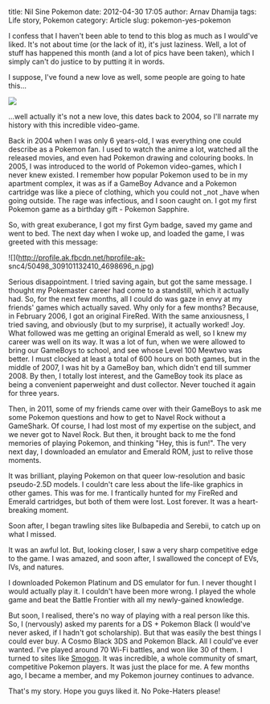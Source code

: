 title: Nil Sine Pokemon
date: 2012-04-30 17:05
author: Arnav Dhamija
tags: Life story, Pokemon
category: Article
slug: pokemon-yes-pokemon

I confess that I haven't been able to tend to this blog as much as I would've
liked. It's not about time (or the lack of it), it's just laziness. Well, a
lot of stuff has happened this month (and a lot of pics have been taken),
which I simply can't do justice to by putting it in words.  

I suppose, I've found a new love as well, some people are going to hate
this...  


![](http://www.gamepur.com/files/images/2011/pokemon_logo.jpg)


...well actually it's not a new love, this dates back to 2004, so I'll
narrate my history with this incredible video-game.  

Back in 2004 when I was only 6 years-old, I was everything one could describe
as a Pokemon fan. I used to watch the anime a lot, watched all the released
movies, and even had Pokemon drawing and colouring books. In 2005, I was
introduced to the world of Pokemon video-games, which I never knew existed. I
remember how popular Pokemon used to be in my apartment complex, it was as if
a GameBoy Advance and a Pokemon cartridge was like a piece of clothing, which
you could not _not _have when going outside. The rage was infectious, and I
soon caught on. I got my first Pokemon game as a birthday gift - Pokemon
Sapphire.  

So, with great exuberance, I got my first Gym badge, saved my game and went to
bed. The next day when I woke up, and loaded the game, I was greeted with this
message:  


![](http://profile.ak.fbcdn.net/hprofile-ak-
snc4/50498_309101132410_4698696_n.jpg)


Serious disappointment. I tried saving again, but got the same message. I
thought my Pokemaster career had come to a standstill, which it actually had.
So, for the next few months, all I could do was gaze in envy at my friends'
games which actually saved. Why only for a few months? Because, in February
2006, I got an original FireRed. With the same anxiousness, I tried saving,
and obviously (but to my surprise), it actually worked! Joy. What followed was
me getting an original Emerald as well, so I knew my career was well on its
way. It was a lot of fun, when we were allowed to bring our GameBoys to
school, and see whose Level 100 Mewtwo was better. I must clocked at least a
total of 600 hours on both games, but in the middle of 2007, I was hit by a
GameBoy ban, which didn't end till summer 2008. By then, I totally lost
interest, and the GameBoy took its place as being a convenient paperweight and
dust collector. Never touched it again for three years.  

Then, in 2011, some of my friends came over with their GameBoys to ask me some
Pokemon questions and how to get to Navel Rock without a GameShark. Of course,
I had lost most of my expertise on the subject, and we never got to Navel
Rock. But then, it brought back to me the fond memories of playing Pokemon,
and thinking "Hey, this is fun!". The very next day, I downloaded an emulator
and Emerald ROM, just to relive those moments.  

It was brilliant, playing Pokemon on that queer low-resolution and basic
pseudo-2.5D models. I couldn't care less about the life-like graphics in other
games. This was for me. I frantically hunted for my FireRed and Emerald
cartridges, but both of them were lost. Lost forever. It was a heart-breaking
moment.  

Soon after, I began trawling sites like Bulbapedia and Serebii, to catch up on
what I missed.  

It was an awful lot. But, looking closer, I saw a very sharp competitive edge
to the game. I was amazed, and soon after, I swallowed the concept of EVs,
IVs, and natures.  

I downloaded Pokemon Platinum and DS emulator for fun. I never thought I would
actually play it. I couldn't have been more wrong. I played the whole game and
beat the Battle Frontier with all my newly-gained knowledge.  

But soon, I realised, there's no way of playing with a real person like this.
So, I (nervously) asked my parents for a DS + Pokemon Black (I would've never
asked, if I hadn't got scholarship). But that was easily the best things I
could ever buy. A Cosmo Black 3DS and Pokemon Black. All I could've ever
wanted. I've played around 70 Wi-Fi battles, and won like 30 of them. I turned
to sites like [Smogon](http://smogon.com/). It was incredible, a whole
community of smart, competitive Pokemon players. It was just the place for me.
A few months ago, I became a member, and my Pokemon journey continues to
advance.  

That's my story. Hope you guys liked it. No Poke-Haters please!  
